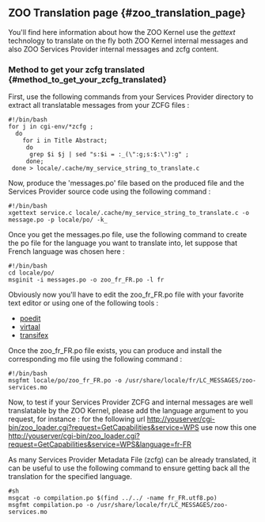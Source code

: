 ## ZOO Translation page {#zoo_translation_page}

You\'ll find here information about how the ZOO Kernel use the *gettext*
technology to translate on the fly both ZOO Kernel internal messages and
also ZOO Services Provider internal messages and zcfg content.

### Method to get your zcfg translated {#method_to_get_your_zcfg_translated}

First, use the following commands from your Services Provider directory
to extract all translatable messages from your ZCFG files :

    #!/bin/bash
    for j in cgi-env/*zcfg ; 
      do 
        for i in Title Abstract; 
         do
          grep $i $j | sed "s:$i = :_(\":g;s:$:\"):g" ;
         done;
     done > locale/.cache/my_service_string_to_translate.c

Now, produce the \'messages.po\' file based on the produced file and the
Services Provider source code using the following command :

    #!/bin/bash
    xgettext service.c locale/.cache/my_service_string_to_translate.c -o message.po -p locale/po/ -k_

Once you get the messages.po file, use the following command to create
the po file for the language you want to translate into, let suppose
that French language was chosen here :

    #!/bin/bash
    cd locale/po/
    msginit -i messages.po -o zoo_fr_FR.po -l fr

Obviously now you\'ll have to edit the zoo_fr_FR.po file with your
favorite text editor or using one of the following tools :

-   [poedit](http://www.poedit.net/)
-   [virtaal](http://translate.sourceforge.net/wiki/virtaal/index)
-   [transifex](https://www.transifex.net/projects/p/grass6/c/grass64/)

Once the zoo_fr_FR.po file exists, you can produce and install the
corresponding mo file using the following command :

    #!/bin/bash
    msgfmt locale/po/zoo_fr_FR.po -o /usr/share/locale/fr/LC_MESSAGES/zoo-services.mo

Now, to test if your Services Provider ZCFG and internal messages are
well translatable by the ZOO Kernel, please add the language argument to
you request, for instance : for the following url
<http://youserver/cgi-bin/zoo_loader.cgi?request=GetCapabilities&service=WPS>
use now this one
<http://youserver/cgi-bin/zoo_loader.cgi?request=GetCapabilities&service=WPS&language=fr-FR>

As many Services Provider Metadata File (zcfg) can be already
translated, it can be useful to use the following command to ensure
getting back all the translation for the specified language.

    #sh
    msgcat -o compilation.po $(find ../../ -name fr_FR.utf8.po)
    msgfmt compilation.po -o /usr/share/locale/fr/LC_MESSAGES/zoo-services.mo

